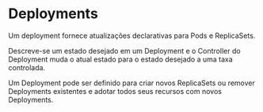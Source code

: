 # Deployments

Um deployment fornece atualizações declarativas para Pods e ReplicaSets.

Descreve-se um estado desejado em um Deployment e o Controller do Deployment muda o atual estado para o estado desejado a uma taxa controlada.

Um Deployment pode ser definido para criar novos ReplicaSets ou remover Deployments existentes e adotar todos seus recursos com novos Deployments.





